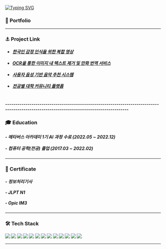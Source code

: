 

[![Typing SVG](https://readme-typing-svg.herokuapp.com?font=Fira+Code&pause=1000&background=FFFFFF&vCenter=true&color=000000&width=435&lines=LI-JiYoon's+Github)](https://git.io/typing-svg)

<b>
  
<h3>🚀 Portfolio</h3>



-----------------------------------------------------------------------------------------------------------------------------------------
<h3>⚓ Project Link</h3>
<h5>

- [한국인 감정 인식을 위한 복합 영상](https://github.com/LI-JiYoon/MTVS/tree/main/7%EC%9B%94%204%EC%A3%BC%EC%B0%A8) <br/><br/>
- [OCR을 통한 이미지 내 텍스트 제거 및 만화 번역 서비스](https://github.com/Boram3J) <br/><br/>
- [사용자 음성 기반 음악 추천 시스템](https://github.com/MusicSketch) <br/><br/>
- [전공별 대학 커뮤니티 플랫폼](https://github.com/LI-JiYoon/UNIVERSE) <br/><br/>

</h5> 
-----------------------------------------------------------------------------------------------------------------------------------------
<h3>🎓 Education</h3>
<h5>
- 메타버스 아카데미 1기 AI 과정 수료 (2022.05 ~ 2022.12) <br/><br/>
- 컴퓨터 공학(전공) 졸업 (2017.03 ~ 2022.02)
</h5>
  
-----------------------------------------------------------------------------------------------------------------------------------------

<h3>📕 Certificate</h3>
  
  
<h5>
- 정보처리기사<br/><br/>
- JLPT N1<br/><br/>
- Opic IM3
</h5>
  
-----------------------------------------------------------------------------------------------------------------------------------------

<h3>🛠 Tech Stack</h3>

<p>
  <img src="https://img.shields.io/badge/Python-FFFFFF?style=flat&logo=Python&logoColor=3776AB"/>
  <img src="https://img.shields.io/badge/Pytorch-FFFFFF?style=flat&logo=Pytorch&logoColor=EE4C2C"/>
  <img src="https://img.shields.io/badge/TensorFlow-FFFFFF?style=flat&logo=TensorFlow&logoColor=FF6F00"/>
  <img src="https://img.shields.io/badge/Pandas-FFFFFF?style=flat&logo=pandas&logoColor=150458"/>
  <img src="https://img.shields.io/badge/NumPy-FFFFFF?style=flat&logo=NumPy&logoColor=013243"/>
  <img src="https://img.shields.io/badge/Keras-FFFFFF?style=flat&logo=Keras&logoColor=D00000"/>
  <img src="https://img.shields.io/badge/OpenCV-FFFFFF?style=flat&logo=OpenCV&logoColor=5C3EE8"/>
  <img src="https://img.shields.io/badge/Selenium-FFFFFF?style=flat&logo=Selenium&logoColor=43B02A"/>
  <img src="https://img.shields.io/badge/FastAPI-FFFFFF?style=flat&logo=FastAPI&logoColor=009688"/> 
  <img src="https://img.shields.io/badge/Docker-FFFFFF?style=flat&logo=Docker&logoColor=2496ED"/>
  <img src="https://img.shields.io/badge/Linux-FFFFFF?style=flat&logo=Linux&logoColor=FCC624"/>
  <img src="https://img.shields.io/badge/Notion-FFFFFF?style=flat&logo=Notion&logoColor=000000"/>
  <img src="https://img.shields.io/badge/GitHub-FFFFFF?style=flat&logo=GitHub&logoColor=181717"/>
 
</p>

-----------------------------------------------------------------------------------------------------------------------------------------




                                                                  

